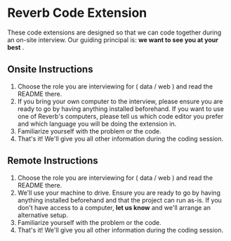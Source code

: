 # Reverb Code Extension

These code extensions are designed so that we can code together during an on-site interview. Our guiding principal is: **we want to see you at your best** .

## Onsite Instructions

1. Choose the role you are interviewing for ( data / web ) and read the README there.
2. If you bring your own computer to the interview, please ensure you are ready to go by having anything installed beforehand. If you want to use one of Reverb's computers, please tell us which code editor you prefer and which language you will be doing the extension in.
3. Familiarize yourself with the problem or the code.
4. That's it! We'll give you all other information during the coding session.

## Remote Instructions
1. Choose the role you are interviewing for ( data / web ) and read the README there.
2. We'll use your machine to drive. Ensure you are ready to go by having anything installed beforehand and that the project can run as-is. If you don't have access to a computer, **let us know** and we'll arrange an alternative setup.
3. Familiarize yourself with the problem or the code.
4. That's it! We'll give you all other information during the coding session.
